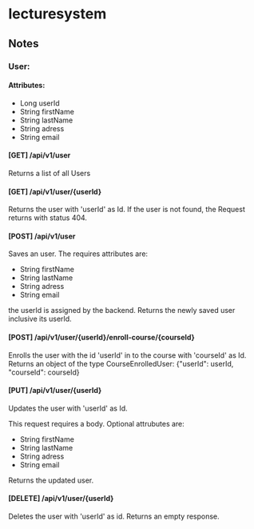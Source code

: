 # lecturesystem

## Notes

### User:

#### Attributes:
- Long userId
- String firstName
- String lastName
- String adress
- String email

#### [GET] /api/v1/user

Returns a list of all Users

#### [GET] /api/v1/user/{userId}

Returns the user with 'userId' as Id. If the user is not found, the Request returns with status 404.

#### [POST] /api/v1/user

Saves an user. The requires attributes are:
- String firstName
- String lastName
- String adress
- String email

the userId is assigned by the backend. Returns the newly saved user inclusive its userId.

#### [POST] /api/v1/user/{userId}/enroll-course/{courseId}

Enrolls the user with the id 'userId' in to the course with 'courseId' as Id.
Returns an object of the type CourseEnrolledUser: {"userId": userId, "courseId": courseId}


#### [PUT] /api/v1/user/{userId}

Updates the user with 'userId' as Id.

This request requires a body. Optional attrubutes are:
- String firstName
- String lastName
- String adress
- String email

Returns the updated user.

#### [DELETE] /api/v1/user/{userId}

Deletes the user with 'userId' as id. Returns an empty response.
